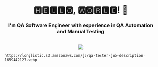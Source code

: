 <h1 align="center">
  🅷🅴🅻🅻🅾, 🆆🅾🆁🅻🅳! 👋  </h1>
 <div align="center">
<h3>I'm QA Software Engineer with experience in QA Automation and Manual Testing </h3>
  </div><br>
  <div align="center">
  <img src="https://stock.adobe.com/search?k=software+tester&asset_id=292508157">
    </div>

	https://longlistio.s3.amazonaws.com/jd/qa-tester-job-description-1659442127.webp
<!--
**TeddyArm/TeddyArm** is a ✨ _special_ ✨ repository because its `README.md` (this file) appears on your GitHub profile.

Here are some ideas to get you started:

- 🔭 I’m currently working on ...
- 🌱 I’m currently learning ...
- 👯 I’m looking to collaborate on ...
- 🤔 I’m looking for help with ...
- 💬 Ask me about ...
- 📫 How to reach me: ...
- 😄 Pronouns: ...
- ⚡ Fun fact: ...
-->
